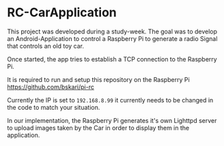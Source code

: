 # RC-CarApplication
This project was developed during a study-week.
The goal was to develop an Android-Application to control a Raspberry Pi to generate a radio Signal that controls an old toy car.

Once started, the app tries to establish a TCP connection to the Raspberry Pi.

It is required to run and setup this repository on the Raspberry Pi https://github.com/bskari/pi-rc

Currently the IP is set to `192.168.8.99` it currently needs to be changed in the code to match your situation.

In our implementation, the Raspberry Pi generates it's own Lighttpd server to upload images taken by the Car in order to display them in the application.


